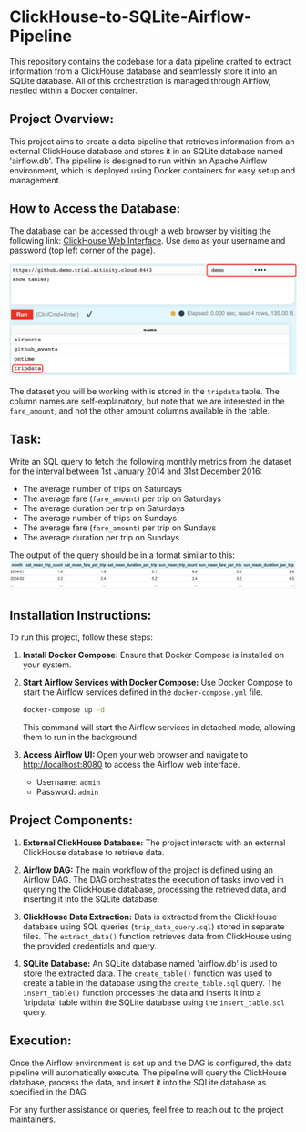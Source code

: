 # ClickHouse-to-SQLite-Airflow-Pipeline
This repository contains the codebase for a data pipeline crafted to extract information from a ClickHouse database and seamlessly store it into an SQLite database. All of this orchestration is managed through Airflow, nestled within a Docker container.

## Project Overview:
This project aims to create a data pipeline that retrieves information from an external ClickHouse database and stores it in an SQLite database named 'airflow.db'. The pipeline is designed to run within an Apache Airflow environment, which is deployed using Docker containers for easy setup and management.

## How to Access the Database:

The database can be accessed through a web browser by visiting the following link: [ClickHouse Web Interface](https://github.demo.trial.altinity.cloud:8443/play). Use `demo` as your username and password (top left corner of the page).

![Fig. 1. ClickHouse web interface](images/clickhouse_web.png)

The dataset you will be working with is stored in the `tripdata` table. The column names are self-explanatory, but note that we are interested in the `fare_amount`, and not the other amount columns available in the table.

## Task:

Write an SQL query to fetch the following monthly metrics from the dataset for the interval between 1st January 2014 and 31st December 2016:

- The average number of trips on Saturdays
- The average fare (`fare_amount`) per trip on Saturdays
- The average duration per trip on Saturdays
- The average number of trips on Sundays
- The average fare (`fare_amount`) per trip on Sundays
- The average duration per trip on Sundays

The output of the query should be in a format similar to this:
![Fig. 2. Query output format](images/query_output.png)




## Installation Instructions:
To run this project, follow these steps:

1. **Install Docker Compose:**
   Ensure that Docker Compose is installed on your system.

2. **Start Airflow Services with Docker Compose:**
   Use Docker Compose to start the Airflow services defined in the `docker-compose.yml` file.
   ```bash
   docker-compose up -d
   ```
   This command will start the Airflow services in detached mode, allowing them to run in the background.

3. **Access Airflow UI:**
   Open your web browser and navigate to [http://localhost:8080](http://localhost:8080) to access the Airflow web interface.
   - Username: `admin`
   - Password: `admin`

## Project Components:

1. **External ClickHouse Database:**
   The project interacts with an external ClickHouse database to retrieve data.

2. **Airflow DAG:**
   The main workflow of the project is defined using an Airflow DAG. The DAG orchestrates the execution of tasks involved in querying the ClickHouse database, processing the retrieved data, and inserting it into the SQLite database.

3. **ClickHouse Data Extraction:**
   Data is extracted from the ClickHouse database using SQL queries (`trip_data_query.sql`) stored in separate files. The `extract_data()` function retrieves data from ClickHouse using the provided credentials and query.

4. **SQLite Database:**
   An SQLite database named 'airflow.db' is used to store the extracted data. The `create_table()` function was used to create a table in the database using the `create_table.sql` query. The `insert_table()` function processes the data and inserts it into a 'tripdata' table within the SQLite database using the `insert_table.sql` query.

## Execution:
Once the Airflow environment is set up and the DAG is configured, the data pipeline will automatically execute. The pipeline will query the ClickHouse database, process the data, and insert it into the SQLite database as specified in the DAG.

For any further assistance or queries, feel free to reach out to the project maintainers.
